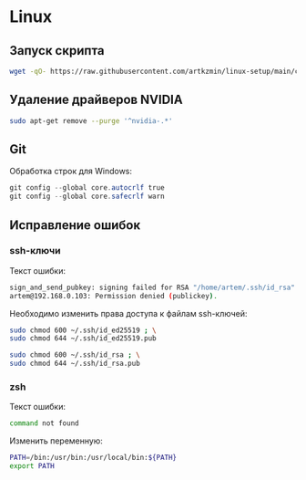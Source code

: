 # Linux


## Запуск скрипта
```bash
wget -qO- https://raw.githubusercontent.com/artkzmin/linux-setup/main/client/setup.sh | bash
```


## Удаление драйверов NVIDIA
```bash
sudo apt-get remove --purge '^nvidia-.*'
```

## Git
Обработка строк для Windows:
```ps1
git config --global core.autocrlf true
git config --global core.safecrlf warn
```


## Исправление ошибок
### ssh-ключи
Текст ошибки:
```bash
sign_and_send_pubkey: signing failed for RSA "/home/artem/.ssh/id_rsa" from agent: agent refused operation
artem@192.168.0.103: Permission denied (publickey).
```
Необходимо изменить права доступа к файлам ssh-ключей:
```bash
sudo chmod 600 ~/.ssh/id_ed25519 ; \
sudo chmod 644 ~/.ssh/id_ed25519.pub
```
```bash
sudo chmod 600 ~/.ssh/id_rsa ; \
sudo chmod 644 ~/.ssh/id_rsa.pub
```
### zsh
Текст ошибки:
```bash
command not found
```
Изменить переменную:
```bash
PATH=/bin:/usr/bin:/usr/local/bin:${PATH}
export PATH
```
